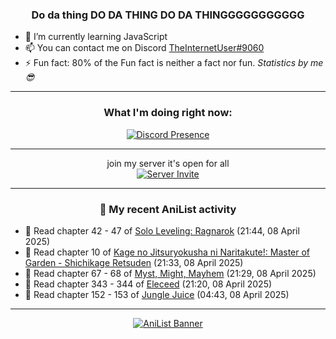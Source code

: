 <div align="center">

### Do da thing DO DA THING DO DA THINGGGGGGGGGGG
</div>

- 🌱 I’m currently learning JavaScript
- 📫 You can contact me on Discord [TheInternetUser#9060](https://discord.com/users/534117072796385300)
- ⚡ Fun fact: 80% of the Fun fact is neither a fact nor fun. _Statistics by me 😎_
<hr>

<div align="center">

### What I'm doing right now:
[![Discord Presence](https://lanyard.cnrad.dev/api/534117072796385300)](https://discord.com/users/534117072796385300)
<hr>

join my server it's open for all <br>
[![Server Invite](https://invidget.switchblade.xyz/bfYgVHxrSs)](https://discord.gg/bfYgVHxrSs)

<hr>
  
### 🌸 My recent AniList activity

</div>

<!-- ANILIST_ACTIVITY:start -->

-   📖 Read chapter 42 - 47 of [Solo Leveling: Ragnarok](https://anilist.co/manga/179445) (21:44, 08 April 2025)
-   📖 Read chapter 10 of [Kage no Jitsuryokusha ni Naritakute!: Master of Garden - Shichikage Retsuden](https://anilist.co/manga/179256) (21:33, 08 April 2025)
-   📖 Read chapter 67 - 68 of [Myst, Might, Mayhem](https://anilist.co/manga/175946) (21:29, 08 April 2025)
-   📖 Read chapter 343 - 344 of [Eleceed](https://anilist.co/manga/106929) (21:20, 08 April 2025)
-   📖 Read chapter 152 - 153 of [Jungle Juice](https://anilist.co/manga/128882) (04:43, 08 April 2025)

<!-- ANILIST_ACTIVITY:end -->
<hr>

<div align="center">

[![AniList Banner](https://img.anili.st/User/929966)](https://anilist.co/user/TheInternetUser)

<!-- ![Profile views](https://gpvc.arturio.dev/TheInternetUse7) Since 2023-01-09 -->
<br>


</div>
